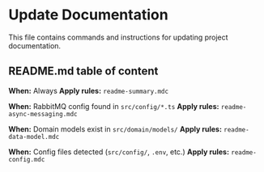 # Update Documentation

This file contains commands and instructions for updating project documentation.

## README.md table of content

**When:** Always
**Apply rules:** `readme-summary.mdc`

**When:** RabbitMQ config found in `src/config/*.ts`
**Apply rules:** `readme-async-messaging.mdc`

**When:** Domain models exist in `src/domain/models/`
**Apply rules:** `readme-data-model.mdc`

**When:** Config files detected (`src/config/`, `.env`, etc.)
**Apply rules:** `readme-config.mdc`


